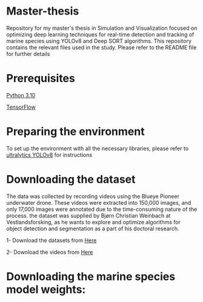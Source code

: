 # Master-thesis
Repository for my master's thesis in Simulation and Visualization focused on optimizing deep learning techniques for real-time detection and tracking of marine species using YOLOv8 and Deep SORT algorithms. This repository contains the relevant files used in the study. Please refer to the README file for further details

# Prerequisites
[Python 3.10](https://www.python.org/)

[TensorFlow](https://www.tensorflow.org/)


# Preparing the environment
To set up the environment with all the necessary libraries, please refer to [ultralytics YOLOv8](https://github.com/ultralytics/ultralytics) for instructions 

# Downloading the dataset
The data was collected by recording videos using the Blueye Pioneer underwater drone. These videos were extracted into 150,000 images, and only  17,000 images were annotated due to the time-consuming nature of the process. the dataset was supplied by Bjørn Christian Weinbach at Vestlandsforsking, as he wants to explore and optimize algorithms for object detection and segmentation as a part of his doctoral research.


1- Download the datasets from [Here](https://vforsk-my.sharepoint.com/:f:/g/personal/bcw_vestforsk_no/ElAOK2byqWROi8tdj-3FnAEBq7-0QBH785iqV5prGmkH5g?e=mMG9pA)

2- Download the videos from [Here](https://vforsk-my.sharepoint.com/:f:/g/personal/bcw_vestforsk_no/EoFaGHXVEhlJvxu1-gBO5-wBpd0vh9zlba6WA1-gMGKylA?e=2GRPxo)

# Downloading the marine species model weights:


